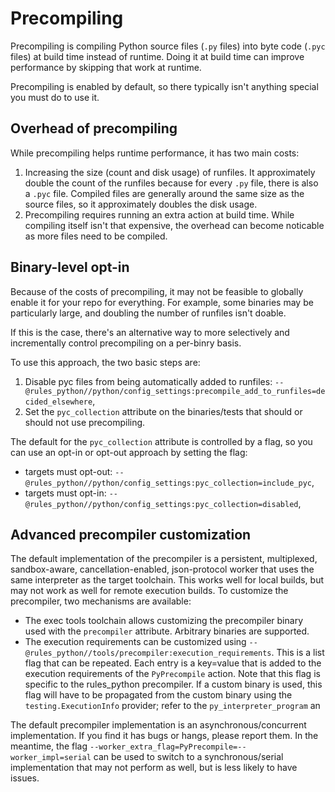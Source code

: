 # Precompiling

Precompiling is compiling Python source files (`.py` files) into byte code (`.pyc`
files) at build
time instead of runtime. Doing it at build time can improve performance by
skipping that work at runtime.

Precompiling is enabled by default, so there typically isn't anything special
you must do to use it.


## Overhead of precompiling

While precompiling helps runtime performance, it has two main costs:
1. Increasing the size (count and disk usage) of runfiles. It approximately
   double the count of the runfiles because for every `.py` file, there is also
   a `.pyc` file. Compiled files are generally around the same size as the
   source files, so it approximately doubles the disk usage.
2. Precompiling requires running an extra action at build time. While
   compiling itself isn't that expensive, the overhead can become noticable
   as more files need to be compiled.

## Binary-level opt-in

Because of the costs of precompiling, it may not be feasible to globally enable it
for your repo for everything. For example, some binaries may be
particularly large, and doubling the number of runfiles isn't doable.

If this is the case, there's an alternative way to more selectively and
incrementally control precompiling on a per-binry basis.

To use this approach, the two basic steps are:
1. Disable pyc files from being automatically added to runfiles:
   `--@rules_python//python/config_settings:precompile_add_to_runfiles=decided_elsewhere`,
2. Set the `pyc_collection` attribute on the binaries/tests that should or should
   not use precompiling.

The default for the `pyc_collection` attribute is controlled by a flag, so you
can use an opt-in or opt-out approach by setting the flag:
* targets must opt-out: `--@rules_python//python/config_settings:pyc_collection=include_pyc`,
* targets must opt-in: `--@rules_python//python/config_settings:pyc_collection=disabled`,

## Advanced precompiler customization

The default implementation of the precompiler is a persistent, multiplexed,
sandbox-aware, cancellation-enabled, json-protocol worker that uses the same
interpreter as the target toolchain. This works well for local builds, but may
not work as well for remote execution builds. To customize the precompiler, two
mechanisms are available:

* The exec tools toolchain allows customizing the precompiler binary used with
  the `precompiler` attribute. Arbitrary binaries are supported.
* The execution requirements can be customized using
  `--@rules_python//tools/precompiler:execution_requirements`. This is a list
  flag that can be repeated. Each entry is a key=value that is added to the
  execution requirements of the `PyPrecompile` action. Note that this flag
  is specific to the rules_python precompiler. If a custom binary is used,
  this flag will have to be propagated from the custom binary using the
  `testing.ExecutionInfo` provider; refer to the `py_interpreter_program` an

The default precompiler implementation is an asynchronous/concurrent
implementation. If you find it has bugs or hangs, please report them. In the
meantime, the flag `--worker_extra_flag=PyPrecompile=--worker_impl=serial` can
be used to switch to a synchronous/serial implementation that may not perform
as well, but is less likely to have issues.
